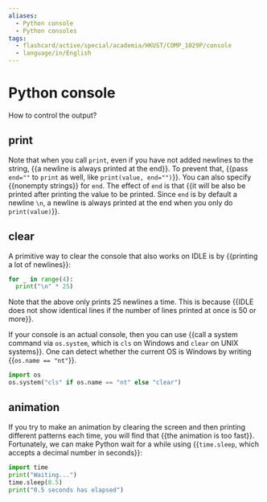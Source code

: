 ```yaml
---
aliases:
  - Python console
  - Python consoles
tags:
  - flashcard/active/special/academia/HKUST/COMP_1029P/console
  - language/in/English
---
```


# Python console

How to control the output?

## print

Note that when you call `print`, even if you have not added newlines to the string, {{a newline is always printed at the end}}. To prevent that, {{pass `end=""` to `print` as well, like `print(value, end="")`}}. You can also specify {{nonempty strings}} for `end`. The effect of `end` is that {{it will be also be printed after printing the value to be printed. Since `end` is by default a newline `\n`, a newline is always printed at the end when you only do `print(value)`}}. <!--SR:!2026-03-17,591,330!2025-01-09,262,330!2027-07-26,987,350!2024-11-24,208,310-->

## clear

A primitive way to clear the console that also works on IDLE is by {{printing a lot of newlines}}: <!--SR:!2024-12-24,251,330-->

```Python
for _ in range(4):
  print("\n" * 25)
```

Note that the above only prints 25 newlines a time. This is because {{IDLE does not show identical lines if the number of lines printed at once is 50 or more}}. <!--SR:!2026-09-01,707,330-->

If your console is an actual console, then you can use {{call a system command via `os.system`, which is `cls` on Windows and `clear` on UNIX systems}}. One can detect whether the current OS is Windows by writing {{`os.name == "nt"`}}. <!--SR:!2024-11-19,204,310!2025-01-10,262,330-->

```Python
import os
os.system("cls" if os.name == "nt" else "clear")
```

## animation

If you try to make an animation by clearing the screen and then printing different patterns each time, you will find that {{the animation is too fast}}. Fortunately, we can make Python wait for a while using {{`time.sleep`, which accepts a decimal number in seconds}}: <!--SR:!2024-12-20,246,330!2026-09-26,724,330-->

```Python
import time
print("Waiting...")
time.sleep(0.5)
print("0.5 seconds has elapsed")
```

